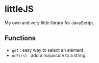 # littleJS
My own and very little library for JavaScript.

## Functions
- `get` : easy way to select an element.
- `ucFirst` : add a majuscule to a string.
